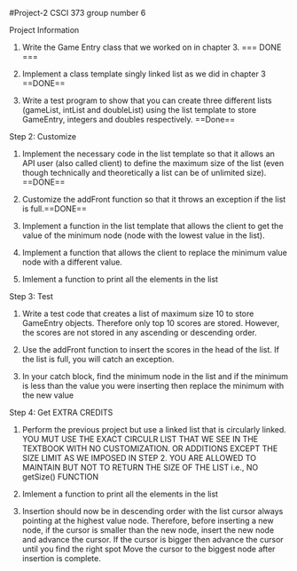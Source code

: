 #Project-2
CSCI 373 group number 6


Project Information


1) Write the Game Entry class that we worked on in chapter 3. === DONE ===

2) Implement a class template singly linked list as we did in chapter 3 ==DONE==

3) Write a test program to show that you can create three different lists (gameList, intList and doubleList) using the list template to store GameEntry, integers and doubles respectively. ==Done==

Step 2: Customize

1) Implement the necessary code in the list template so that it allows an API user (also called client) to define the maximum size of the list  (even though technically and theoretically a list can be of unlimited size). ==DONE==

2) Customize the addFront function so that it  throws an exception if the list is full.==DONE==

3) Implement a function in the list template that allows the client to get the value of the minimum node (node with the lowest value in the list).

4) Implement a function that  allows the client to replace the minimum value node with a different value.  

5) Imlement a function to print all the elements in the list

Step 3: Test

1) Write a test code that creates a list of maximum size 10 to store GameEntry objects. Therefore only top 10 scores are stored. However,  the scores are not stored in any ascending or descending order.

2) Use the addFront function to insert the scores in the head of the list. If the list is full, you will catch an exception.

3) In your catch block, find the minimum node in the list and if the minimum is less than the value you were inserting then replace the minimum with the new value  

Step 4: Get EXTRA CREDITS

1) Perform the previous project but use a linked list that is circularly linked. YOU MUT USE THE EXACT CIRCULR LIST THAT WE SEE IN THE TEXTBOOK WITH NO CUSTOMIZATION. OR ADDITIONS EXCEPT THE SIZE LIMIT AS WE IMPOSED IN STEP 2. YOU ARE ALLOWED TO MAINTAIN BUT NOT TO RETURN THE SIZE OF THE LIST i.e., NO getSize() FUNCTION  

2)  Imlement a function to print all the elements in the list

3) Insertion should now be in descending order with the list cursor always pointing at the highest value node.  Therefore, before inserting a new node, if the cursor is smaller than the new node,  insert the new node and advance the cursor. If  the cursor is bigger then advance the cursor until you find the right spot  Move the cursor to the biggest node after insertion is complete. 

